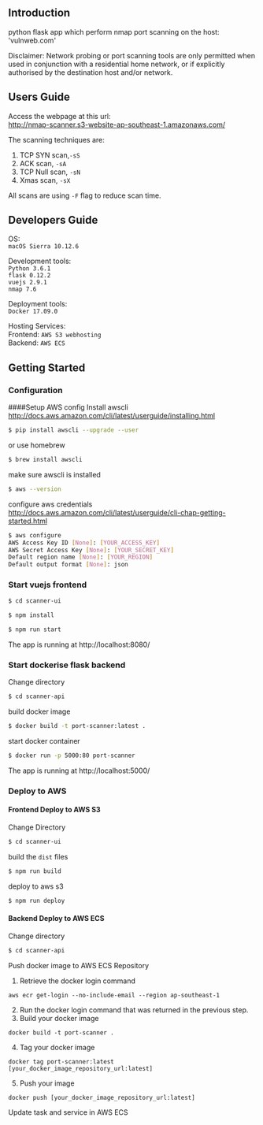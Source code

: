 ## Introduction
python flask app which perform nmap port scanning on the host: 'vulnweb.com'

Disclaimer: Network probing or port scanning tools are only permitted when used in conjunction with a residential home network, or if explicitly authorised by the destination host and/or network.

## Users Guide
Access the webpage at this url:  
http://nmap-scanner.s3-website-ap-southeast-1.amazonaws.com/  

The scanning techniques are:  
1. TCP SYN scan,`-sS`  
2. ACK scan, `-sA`  
3. TCP Null scan, `-sN`  
4. Xmas scan, `-sX`  

All scans are using `-F` flag to reduce scan time.  

## Developers Guide
OS:   
`macOS Sierra 10.12.6`
  
Development tools:  
`Python 3.6.1`  
`flask 0.12.2`  
`vuejs 2.9.1`  
`nmap 7.6`
  
Deployment tools:  
`Docker 17.09.0`

Hosting Services:  
Frontend: `AWS S3 webhosting`  
Backend: `AWS ECS`

## Getting Started
### Configuration

####Setup AWS config
Install awscli http://docs.aws.amazon.com/cli/latest/userguide/installing.html  
```bash
$ pip install awscli --upgrade --user
```

or use homebrew  
```bash
$ brew install awscli
```

make sure awscli is installed  
```bash
$ aws --version
```

configure aws credentials http://docs.aws.amazon.com/cli/latest/userguide/cli-chap-getting-started.html  
```bash
$ aws configure  
AWS Access Key ID [None]: [YOUR_ACCESS_KEY]  
AWS Secret Access Key [None]: [YOUR_SECRET_KEY]  
Default region name [None]: [YOUR_REGION]  
Default output format [None]: json  
```

### Start vuejs frontend
```bash
$ cd scanner-ui
```  
```bash
$ npm install
```  
```bash
$ npm run start
```  

The app is running at http://localhost:8080/

### Start dockerise flask backend  

Change directory  
```bash
$ cd scanner-api
```  
build docker image  
```bash
$ docker build -t port-scanner:latest .
```  
start docker container  
```bash
$ docker run -p 5000:80 port-scanner 
```  

The app is running at http://localhost:5000/

### Deploy to AWS
#### Frontend Deploy to AWS S3

Change Directory  
```bash
$ cd scanner-ui
```  
build the `dist` files  
```bash
$ npm run build
```  
deploy to aws s3   
```bash
$ npm run deploy
```  

#### Backend Deploy to AWS ECS
Change directory  
```bash
$ cd scanner-api
```  

Push docker image to AWS ECS Repository  
1. Retrieve the docker login command  
```
aws ecr get-login --no-include-email --region ap-southeast-1
```
2. Run the docker login command that was returned in the previous step.  
3. Build your docker image  
```
docker build -t port-scanner .
```  
4. Tag your docker image  
```
docker tag port-scanner:latest [your_docker_image_repository_url:latest]
```
5. Push your image  
```
docker push [your_docker_image_repository_url:latest]
```

Update task and service in AWS ECS



